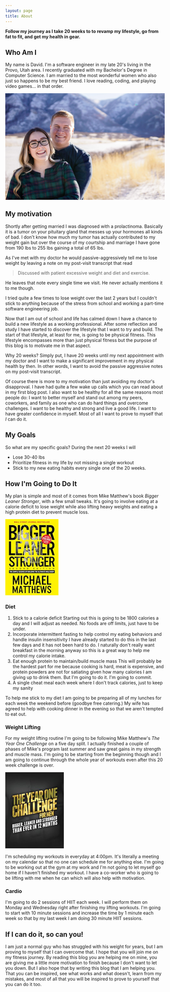 ```yaml
---
layout: page
title: About
---
```

**Follow my journey as I take 20 weeks to to revamp my lifestyle, go from fat to fit, and get my health in gear.**

## Who Am I
My name is David. I'm a software engineer in my late 20's living in the Provo, Utah area. I recently graduated with my Bachelor's Degree in Computer Science. I am married to the most wonderful women who also just so happens to be my best friend. I love reading, coding, and playing video games... in that order.

![My wife and I](/img/davidandsydnie.jpg "Test")

## My motivation
Shortly after getting married I was diagnosed with a prolactinoma. Basically it is a tumor on your pituitary gland that messes up your hormones all kinds of bad. I don't know how much my tumor has actually contributed to my weight gain but over the course of my courtship and marriage I have gone from 190 lbs to 255 lbs gaining a total of 65 lbs.

As I've met with my doctor he would passive-aggressively tell me to lose weight by leaving a note on my post-visit transcript that read 

> Discussed with patient excessive weight and diet and exercise.

He leaves that note every single time we visit. He never actually mentions it to me though.

I tried quite a few times to lose weight over the last 2 years but I couldn't stick to anything because of the stress from school and working a part-time software engineering job. 

Now that I am out of school and life has calmed down I have a chance to build a new lifestyle as a working professional. After some reflection and study I have started to discover the lifestyle that I want to try and build. The start of that lifestyle, at least for me, is going to be physical fitness. This lifestyle encompasses more than just physical fitness but the purpose of this blog is to motivate me in that aspect.

Why 20 weeks? Simply put, I have 20 weeks until my next appointment with my doctor and I want to make a significant improvement in my physical health by then. In other words, I want to avoid the passive aggressive notes on my post-visit transcript.

Of course there is more to my motivation than just avoiding my doctor's disapproval. I have had quite a few wake up calls which you can read about in my first blog post. I also want to be healthy for all the same reasons most people do: I want to better myself and stand out among my peers, coworkers, and family as one who can do hard things and overcome challenges. I want to be healthy and strong and live a good life. I want to have greater confidence in myself. Most of all I want to prove to myself that *I* can do it.

## My Goals
So what are my specific goals? During the next 20 weeks I will
* Lose 30-40 lbs
* Prioritize fitness in my life by not missing a single workout
* Stick to my new eating habits every single one of the 20 weeks.

## How I'm Going to Do It
My plan is simple and most of it comes from Mike Matthew's book *Bigger Leaner Stronger*, with a few small tweaks. It's going to involve eating at a calorie deficit to lose weight while also lifting heavy weights and eating a high protein diet to prevent muscle loss.

[![Bigger Leaner Stronger](/img/bigger-cover.jpg "Bigger Leaner Stronger Book Cover")](https://www.muscleforlife.com/store/books/bigger-leaner-stronger/)

### Diet
1. Stick to a calorie deficit
   Starting out this is going to be 1800 calories a day and I will adjust as needed. No foods are off limits, just have to be under.
2. Incorporate intermittent fasting to help control my eating behaviors and handle insulin insensitivity
   I have already started to do this in the last few days and it has not been hard to do. I naturally don't really want breakfast in the morning anyway so this is a great way to help me control my calorie intake.
3. Eat enough protein to maintain/build muscle mass
   This will probably be the hardest part for me because cooking is hard, meat is expensive, and protein powders are not for satiating given how many calories I am giving up to drink them. But I'm going to do it. I'm going to commit.
4. A single cheat meal each week where I don't track calories, just to keep my sanity

To help me stick to my diet I am going to be preparing all of my lunches for each week the weekend before (goodbye free catering.) My wife has agreed to help with cooking dinner in the evening so that we aren't tempted to eat out.

### Weight Lifting
For my weight lifting routine I'm going to be following Mike Matthew's *The Year One Challenge* on a five day split. I actually finished a couple of phases of Mike's program last summer and saw great gains in my strength and muscle mass. I'm going to be starting from the beginning though and I am going to continue through the whole year of workouts even after this 20 week challenge is over.

[![The Year One Challenge](/img/challenge-cover.jpg "The Year One Challenge Book Cover")](https://www.muscleforlife.com/books/year-one-challenge-bls/)

I'm scheduling my workouts in everyday at 4:00pm. It's literally a meeting on my calendar so that no one can schedule me for anything else. I'm going to be working out at the gym at my work and I'm not going to let myself go home if I haven't finished my workout. I have a co-worker who is going to be lifting with me when he can which will also help with motivation.

### Cardio
I'm going to do 2 sessions of HIIT each week. I will perform them on Monday and Wednesday right after finishing my lifting workouts. I'm going to start with 10 minute sessions and increase the time by 1 minute each week so that by my last week I am doing 30 minute HIIT sessions.

## If I can do it, so can you!
I am just a normal guy who has struggled with his weight for years, but I am proving to myself that I can overcome that. I hope that you will join me on my fitness journey. By reading this blog you are helping me on mine, you are giving me a little more motivation to finish because I don't want to let you down. But I also hope that by writing this blog that I am helping you. That you can be inspired, see what works and what doesn't, learn from my mistakes, and most of all that you will be inspired to prove to yourself that you can do it too.
